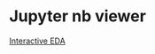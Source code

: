 # Jupyter nb viewer
[Interactive EDA](https://nbviewer.jupyter.org/github/tungtokyo1108/My-Project--A-new-era-of-modern-analysis-for-Big-Data/blob/7aa897007eb91363d1bf9bb18db30b11bb23fef9/Python%20for%20Data%20Science/Cargo_shipping_categories/Exploratory_Data_Analysis.ipynb) 
